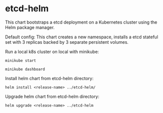 # etcd-helm
This chart bootstraps a etcd deployment on a Kubernetes cluster using the Helm package manager.

Default config: This chart creates a new namespace, installs a etcd stateful set with 3 replicas backed by 3 separate persistent volumes.

Run a local k8s cluster on local with minikube:

```minikube start```

```minikube dashboard```

Install helm chart from etcd-helm directory:

```helm install <release-name> ../etcd-helm/```
  
Upgrade helm chart from etcd-helm directory:

```helm upgrade <release-name> ../etcd-helm```
